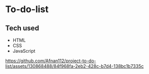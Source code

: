 ﻿# To-do-list
 ## Tech used
  - HTML
  - CSS
  - JavaScript
    
https://github.com/Afnan112/project-to-do-list/assets/130868488/84f968fa-2eb2-428c-b7d4-138bc1b7335c

